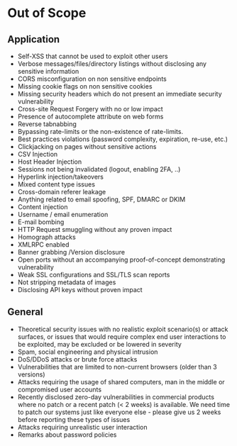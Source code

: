 # Out of Scope

## Application
- Self-XSS that cannot be used to exploit other users 
- Verbose messages/files/directory listings without disclosing any sensitive information
- CORS misconfiguration on non sensitive endpoints
- Missing cookie flags on non sensitive cookies
- Missing security headers which do not present an immediate security vulnerability
- Cross-site Request Forgery with no or low impact
- Presence of autocomplete attribute on web forms
- Reverse tabnabbing
- Bypassing rate-limits or the non-existence of rate-limits.
- Best practices violations (password complexity, expiration, re-use, etc.)
- Clickjacking on pages without sensitive actions
- CSV Injection
- Host Header Injection
- Sessions not being invalidated (logout, enabling 2FA, ..)
- Hyperlink injection/takeovers
- Mixed content type issues
- Cross-domain referer leakage
- Anything related to email spoofing, SPF, DMARC or DKIM
- Content injection
- Username / email enumeration
- E-mail bombing
- HTTP Request smuggling without any proven impact
- Homograph attacks
- XMLRPC enabled
- Banner grabbing /Version disclosure
- Open ports without an accompanying proof-of-concept demonstrating vulnerability
- Weak SSL configurations and SSL/TLS scan reports
- Not stripping metadata of images
- Disclosing API keys without proven impact

## General
- Theoretical security issues with no realistic exploit scenario(s) or attack surfaces, or issues that would require complex end user interactions to be exploited, may be excluded or be lowered in severity
- Spam, social engineering and physical intrusion
- DoS/DDoS attacks or brute force attacks
- Vulnerabilities that are limited to non-current browsers (older than 3 versions)
- Attacks requiring the usage of shared computers, man in the middle or compromised user accounts
- Recently disclosed zero-day vulnerabilities in commercial products where no patch or a recent patch (< 2 weeks) is available. We need time to patch our systems just like everyone else - please give us 2 weeks before reporting these types of issues
- Attacks requiring unrealistic user interaction
- Remarks about password policies
